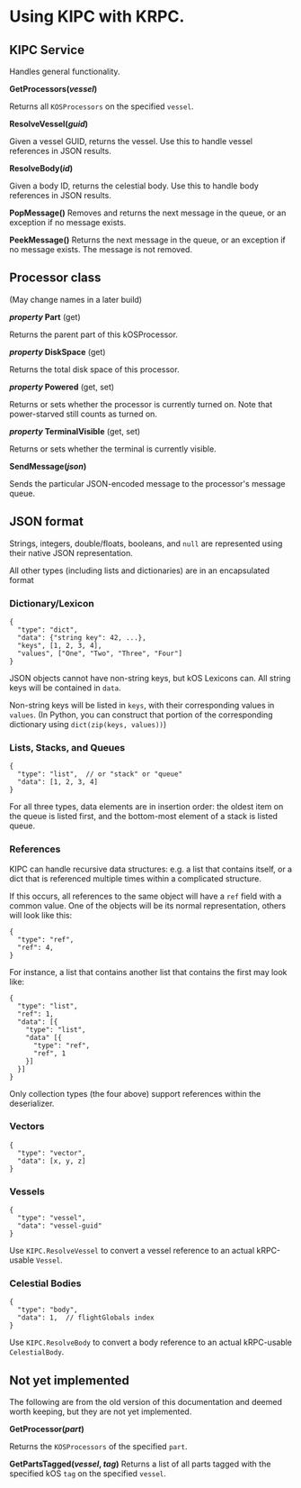 # Using KIPC with KRPC.

## KIPC Service
Handles general functionality.

**GetProcessors(_vessel_)**

Returns all `KOSProcessors` on the specified `vessel`.

**ResolveVessel(_guid_)**

Given a vessel GUID, returns the vessel.  Use this to handle vessel references in JSON results.

**ResolveBody(_id_)**

Given a body ID, returns the celestial body.  Use this to handle body references in JSON results.

**PopMessage()**
Removes and returns the next message in the queue, or an exception if no message exists.

**PeekMessage()**
Returns the next message in the queue, or an exception if no message exists.  The message is not removed.

## Processor class

(May change names in a later build)

**_property_ Part** (get)

Returns the parent part of this kOSProcessor.

**_property_ DiskSpace** (get)

Returns the total disk space of this processor.

**_property_ Powered** (get, set)

Returns or sets whether the processor is currently turned on.  Note that power-starved still counts as turned on.

**_property_ TerminalVisible** (get, set)

Returns or sets whether the terminal is currently visible.

**SendMessage(_json_)**

Sends the particular JSON-encoded message to the processor's message queue.

## JSON format

Strings, integers, double/floats, booleans, and `null` are represented using their native JSON representation.

All other types (including lists and dictionaries) are in an encapsulated format

### Dictionary/Lexicon
```
{
  "type": "dict",
  "data": {"string key": 42, ...},
  "keys", [1, 2, 3, 4],
  "values", ["One", "Two", "Three", "Four"]
}
```
JSON objects cannot have non-string keys, but kOS Lexicons can.  All string keys will be contained in `data`.

Non-string keys will be listed in `keys`, with their corresponding values in `values`.  (In Python, you can construct
that portion of the corresponding dictionary using `dict(zip(keys, values))`) 

### Lists, Stacks, and Queues
```
{
  "type": "list",  // or "stack" or "queue"
  "data": [1, 2, 3, 4]
}
```
For all three types, data elements are in insertion order: the oldest item on the queue is listed first, and the 
bottom-most element of a stack is listed queue.

### References

KIPC can handle recursive data structures: e.g. a list that contains itself, or a dict that is referenced multiple 
times within a complicated structure.

If this occurs, all references to the same object will have a `ref` field with a common value.  One of the objects will
be its normal representation, others will look like this:
```
{
  "type": "ref",
  "ref": 4,
}
```

For instance, a list that contains another list that contains the first may look like:
```
{
  "type": "list",
  "ref": 1,
  "data": [{
    "type": "list",
    "data" [{
      "type": "ref",
      "ref", 1
    }]
  }]
}
```

Only collection types (the four above) support references within the deserializer.

### Vectors
```
{
  "type": "vector",
  "data": [x, y, z]
}
```

### Vessels
```
{
  "type": "vessel",
  "data": "vessel-guid"
}
```
Use `KIPC.ResolveVessel` to convert a vessel reference to an actual kRPC-usable `Vessel`.

### Celestial Bodies
```
{
  "type": "body",
  "data": 1,  // flightGlobals index
}
```
Use `KIPC.ResolveBody` to convert a body reference to an actual kRPC-usable `CelestialBody`.

## Not yet implemented

The following are from the old version of this documentation and deemed worth keeping, but they are not yet implemented.

**GetProcessor(_part_)**

Returns the `KOSProcessors` of the specified `part`.

**GetPartsTagged(_vessel_, _tag_)**
Returns a list of all parts tagged with the specified kOS `tag` on the specified `vessel`.

